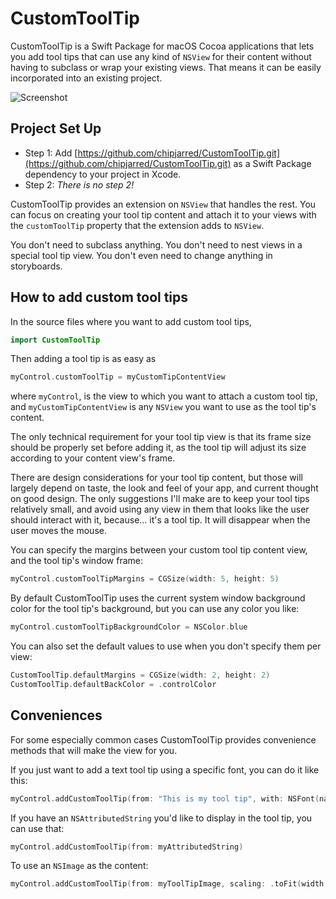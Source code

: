 # CustomToolTip

CustomToolTip is a Swift Package for macOS Cocoa applications that lets you add tool tips that can use any kind of  `NSView` for their content without having to subclass or wrap your existing views.  That means it can be easily incorporated into an existing project.

![Screenshot](./Images/ScreenShot.png)

## Project Set Up

- Step 1: Add [https://github.com/chipjarred/CustomToolTip.git](https://github.com/chipjarred/CustomToolTip.git) as a Swift Package dependency to your project in Xcode.
- Step 2: *There is no step 2!*

CustomToolTip provides an extension on `NSView` that handles the rest.  You can focus on creating your tool tip content and attach it to your views with the `customToolTip` property that the extension adds to `NSView`.

You don't need to subclass anything. You don't need to nest views in a special tool tip view.  You don't even need to change anything in storyboards.  

## How to add custom tool tips

In the source files where you want to add custom tool tips, 

```swift
import CustomToolTip
```
Then adding a tool tip is as easy as

```swift
myControl.customToolTip = myCustomTipContentView
```
where `myControl`, is the view to which you want to attach a custom tool tip, and  `myCustomTipContentView` is any `NSView` you want to use as the tool tip's content.

The only technical requirement for your tool tip view is that its frame size should be properly set before adding it, as the tool tip will adjust its size according to your content view's frame.  

There are design considerations for your tool tip content, but those will largely depend on taste, the look and feel of your app, and current thought on good design.  The only suggestions I'll make are to keep your tool tips relatively small, and avoid using any view in them that looks like the user should interact with it, because... it's a tool tip.  It will disappear when the user moves the mouse.  

You can specify the margins between your custom tool tip content view, and the tool tip's window frame:

```swift
myControl.customToolTipMargins = CGSize(width: 5, height: 5)
```

By default CustomToolTip uses the current system window background color for the tool tip's background, but you can use any color you like:

```swift
myControl.customToolTipBackgroundColor = NSColor.blue
```

You can also set the default values to use when you don't specify them per view:

```swift
CustomToolTip.defaultMargins = CGSize(width: 2, height: 2)
CustomToolTip.defaultBackColor = .controlColor
```

## Conveniences

For some especially common cases CustomToolTip provides convenience methods that will make the view for you.

If you just want to add a text tool tip using a specific font, you can do it like this:

```swift
myControl.addCustomToolTip(from: "This is my tool tip", with: NSFont(name: "Chalkboard", size: 20))
```

If you have an `NSAttributedString` you'd like to display in the tool tip, you can use that:

```swift
myControl.addCustomToolTip(from: myAttributedString)
```

To use an `NSImage` as the content:

```swift
myControl.addCustomToolTip(from: myToolTipImage, scaling: .toFit(width: 50, height: 50))
```

